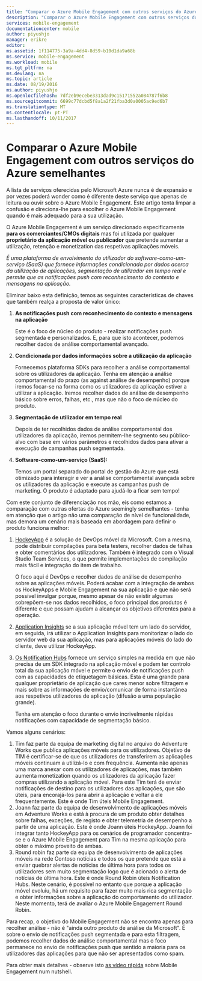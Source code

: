 ```yaml
---
title: "Comparar o Azure Mobile Engagement com outros serviços do Azure semelhantes"
description: "Comparar o Azure Mobile Engagement com outros serviços do Azure semelhantes - HockeyApp, AppInsights, os Hubs de notificação"
services: mobile-engagement
documentationcenter: mobile
author: piyushjo
manager: erikre
editor: 
ms.assetid: 1f114775-3a9a-4dd4-8d59-b10d1da9a68b
ms.service: mobile-engagement
ms.workload: mobile
ms.tgt_pltfrm: na
ms.devlang: na
ms.topic: article
ms.date: 08/19/2016
ms.author: piyushjo
ms.openlocfilehash: 7df2eb9ecebe3313dad9c15171552a084787f6b8
ms.sourcegitcommit: 6699c77dcbd5f8a1a2f21fba3d0a0005ac9ed6b7
ms.translationtype: MT
ms.contentlocale: pt-PT
ms.lasthandoff: 10/11/2017
---
```

# <a name="comparing-azure-mobile-engagement-with-other-similar-azure-services"></a>Comparar o Azure Mobile Engagement com outros serviços do Azure semelhantes
A lista de serviços oferecidas pelo Microsoft Azure nunca é de expansão e por vezes poderá wonder como é diferente deste serviço que apenas de leitura ou ouvir sobre o Azure Mobile Engagement. Este artigo tenta limpar a confusão e direciona-lhe para escolher o Azure Mobile Engagement quando é mais adequado para a sua utilização. 

O Azure Mobile Engagement é um serviço direcionado especificamente **para os comerciantes/CMOs digitais** mas foi utilizada por qualquer **proprietário da aplicação móvel ou publicador** que pretende aumentar a utilização, retenção e monetization das respetivas aplicações móveis. 

*É uma plataforma de envolvimento do utilizador do software-como-um-serviço (SaaS) que fornece informações condicionada por dados acerca da utilização de aplicações, segmentação de utilizador em tempo real e permite que as notificações push com reconhecimento do contexto e mensagens na aplicação.* 

Eliminar baixo esta definição, temos as seguintes características de chaves que também realça a proposta de valor único:

1. **As notificações push com reconhecimento do contexto e mensagens na aplicação**
   
   Este é o foco de núcleo do produto - realizar notificações push segmentada e personalizados. E, para que isto acontecer, podemos recolher dados de análise comportamental avançado. 
2. **Condicionada por dados informações sobre a utilização da aplicação**
   
   Fornecemos plataforma SDKs para recolher a análise comportamental sobre os utilizadores da aplicação. Tenha em atenção a análise comportamental do prazo (as against análise de desempenho) porque iremos focar-se na forma como os utilizadores da aplicação estiver a utilizar a aplicação. Iremos recolher dados de análise de desempenho básico sobre erros, falhas, etc., mas que não o foco de núcleo do produto. 
3. **Segmentação de utilizador em tempo real**
   
   Depois de ter recolhidos dados de análise comportamental dos utilizadores da aplicação, iremos permitem-lhe segmento seu público-alvo com base em vários parâmetros e recolhidos dados para ativar a execução de campanhas push segmentada. 
4. **Software-como-um-serviço (SaaS):**
   
   Temos um portal separado do portal de gestão do Azure que está otimizado para interagir e ver a análise comportamental avançada sobre os utilizadores da aplicação e execute as campanhas push de marketing. O produto é adaptado para ajudá-lo a ficar sem tempo!   

Com este conjunto de diferenciação nos mão, eis como estamos a comparação com outras ofertas do Azure seemingly semelhantes - tenha em atenção que o artigo não uma comparação de nível de funcionalidade, mas demora um cenário mais baseada em abordagem para definir o produto funciona melhor:

1. [HockeyApp](https://azure.microsoft.com/services/hockeyapp/) é a solução de DevOps móvel da Microsoft. Com a mesma, pode distribuir compilações para beta testers, recolher dados de falhas e obter comentários dos utilizadores. Também é integrado com o Visual Studio Team Services, o que permite implementações de compilação mais fácil e integração do item de trabalho. 
   
   O foco aqui é DevOps e recolher dados de análise de desempenho sobre as aplicações móveis. Poderá acabar com a integração de ambos os HockeyApps e Mobile Engagement na sua aplicação e que não será possível invulgar porque, mesmo apesar de não existir algumas sobrepõem-se nos dados recolhidos, o foco principal dos produtos é diferente e que possam ajudam a alcançar os objetivos diferentes para a operação.  
2. [Application Insights](../application-insights/app-insights-overview.md) se a sua aplicação móvel tem um lado do servidor, em seguida, irá utilizar o Application Insights para monitorizar o lado do servidor web da sua aplicação, mas para aplicações móveis do lado do cliente, deve utilizar HockeyApp. 
3. [Os Notification Hubs](https://azure.microsoft.com/services/notification-hubs/) fornece um serviço simples na medida em que não precisa de um SDK integrado na aplicação móvel e podem ter controlo total da sua aplicação móvel e permite o envio de notificações push com as capacidades de etiquetagem básicas. Esta é uma grande para qualquer proprietário de aplicação que cares menor sobre filtragem e mais sobre as informações de envio/comunicar de forma instantânea aos respetivos utilizadores de aplicação (difusão a uma população grande). 
   
   Tenha em atenção o foco durante o envio incrivelmente rápidas notificações com capacidade de segmentação básico. 

Vamos alguns cenários:

1. Tim faz parte da equipa de marketing digital no arquivo do Adventure Works que publica aplicações móveis para os utilizadores. Objetivo de TIM é certificar-se de que os utilizadores de transferirem as aplicações móveis continuam a utilizá-lo e com frequência. Aumenta não apenas uma marca anexar com os utilizadores de aplicações, mas também aumenta monetization quando os utilizadores da aplicação fazer compras utilizando a aplicação móvel. Para este Tim terá de enviar notificações de destino para os utilizadores das aplicações, que são úteis, para encorajá-los para abrir a aplicação e voltar a ele frequentemente. Este é onde Tim úteis Mobile Engagement. 
2. Joann faz parte da equipa de desenvolvimento de aplicações móveis em Adventure Works e está à procura de um produto obter detalhes sobre falhas, exceções, de registo e obter telemetria de desempenho a partir de uma aplicação. Este é onde Joann úteis HockeyApp. Joann foi integrar tanto HockeyApp para os cenários de programador concentra-se e o Azure Mobile Engagement para Tim na mesma aplicação para obter o máximo proveito de ambas. 
3. Round robin faz parte da equipa de desenvolvimento de aplicações móveis na rede Contoso notícias e todos os que pretende que está a enviar quebrar alertas de notícias de última hora para todos os utilizadores sem muito segmentação logo que é acionado o alerta de notícias de última hora. Este é onde Round Robin úteis Notification Hubs. 
   Neste cenário, é possível no entanto que porque a aplicação móvel evoluiu, há um requisito para fazer muito mais rica segmentação e obter informações sobre a aplicação do comportamento do utilizador. Neste momento, terá de avaliar o Azure Mobile Engagement Round Robin. 

Para recap, o objetivo do Mobile Engagement não se encontra apenas para recolher análise - não é "ainda outro produto de análise da Microsoft". É sobre o envio de notificações push segmentada e para esta filtragem, podemos recolher dados de análise comportamental mas o foco permanece no envio de notificações push que sentido a maioria para os utilizadores das aplicações para que não ser apresentados como spam. 

Para obter mais detalhes - observe isto [as vídeo rápida](mobile-engagement-overview.md) sobre Mobile Engagement num nutshell. 


